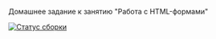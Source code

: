 Домашнее задание к занятию "Работа с HTML-формами"

[![Статус сборки](https://ci.appveyor.com/api/projects/status/add9oeps9pks25yy?svg=true)](https://ci.appveyor.com/project/DenisKomov/ahj-homeworks-5) 